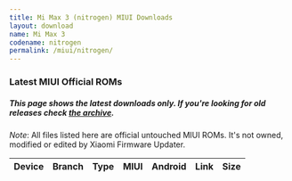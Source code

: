 ```yaml
---
title: Mi Max 3 (nitrogen) MIUI Downloads
layout: download
name: Mi Max 3
codename: nitrogen
permalink: /miui/nitrogen/
---
```

### Latest MIUI Official ROMs
##### This page shows the latest downloads only. If you're looking for old releases check [the archive](/archive/miui/nitrogen/).
*Note*: All files listed here are official untouched MIUI ROMs. It's not owned, modified or edited by Xiaomi Firmware Updater.

<div class="table-responsive-md" id="table-wrapper">
<table id="miui" class="display dt-responsive compact table table-striped table-hover table-sm">
    <thead class="thead-dark">
        <tr>
            <th>Device</th>
            <th>Branch</th>
            <th>Type</th>
            <th>MIUI</th>
            <th>Android</th>
            <th>Link</th>
            <th>Size</th>
        </tr>
    </thead>
    <script>loadMiuiDownloads('nitrogen')</script>
</table>
</div>

